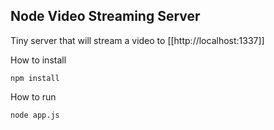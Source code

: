 Node Video Streaming Server
---------------------------

Tiny server that will stream a video to [[http://localhost:1337]]

How to install

    npm install
    
How to run

    node app.js